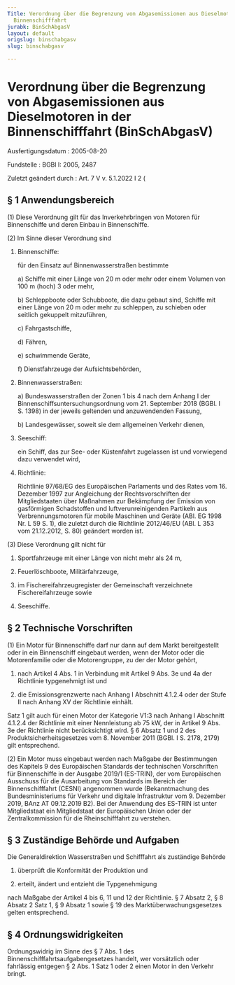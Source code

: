 ```yaml
---
Title: Verordnung über die Begrenzung von Abgasemissionen aus Dieselmotoren in der
  Binnenschifffahrt
jurabk: BinSchAbgasV
layout: default
origslug: binschabgasv
slug: binschabgasv

---
```


# Verordnung über die Begrenzung von Abgasemissionen aus Dieselmotoren in der Binnenschifffahrt (BinSchAbgasV)

Ausfertigungsdatum
:   2005-08-20

Fundstelle
:   BGBl I: 2005, 2487

Zuletzt geändert durch
:   Art. 7 V v. 5.1.2022 I 2 (



## § 1 Anwendungsbereich

(1) Diese Verordnung gilt für das Inverkehrbringen von Motoren für Binnenschiffe und deren Einbau in Binnenschiffe.

(2) Im Sinne dieser Verordnung sind

1.  Binnenschiffe:

    für den Einsatz auf Binnenwasserstraßen bestimmte

    a)  Schiffe mit einer Länge von 20 m oder mehr oder einem Volumen von 100
        m (hoch) 3 oder mehr,


    b)  Schleppboote oder Schubboote, die dazu gebaut sind, Schiffe mit einer Länge von 20 m oder mehr zu schleppen, zu schieben oder seitlich gekuppelt mitzuführen,


    c)  Fahrgastschiffe,


    d)  Fähren,


    e)  schwimmende Geräte,


    f)  Dienstfahrzeuge der Aufsichtsbehörden,





2.  Binnenwasserstraßen:

    a)  Bundeswasserstraßen der Zonen 1 bis 4 nach dem Anhang I der Binnenschiffsuntersuchungsordnung vom 21. September 2018 (BGBl. I S. 1398) in der jeweils geltenden und anzuwendenden Fassung,


    b)  Landesgewässer, soweit sie dem allgemeinen Verkehr dienen,





3.  Seeschiff:

    ein Schiff, das zur See- oder Küstenfahrt zugelassen ist und vorwiegend dazu verwendet wird,


4.  Richtlinie:

    Richtlinie 97/68/EG des Europäischen Parlaments und des Rates vom 16. Dezember 1997 zur Angleichung der Rechtsvorschriften der Mitgliedstaaten über Maßnahmen zur Bekämpfung der Emission von gasförmigen Schadstoffen und luftverunreinigenden Partikeln aus Verbrennungsmotoren für mobile Maschinen und Geräte (ABl. EG 1998 Nr. L 59 S. 1), die zuletzt durch die Richtlinie 2012/46/EU (ABl. L 353 vom 21.12.2012, S. 80) geändert worden ist.




(3) Diese Verordnung gilt nicht für

1.  Sportfahrzeuge mit einer Länge von nicht mehr als 24 m,


2.  Feuerlöschboote, Militärfahrzeuge,


3.  im Fischereifahrzeugregister der Gemeinschaft verzeichnete Fischereifahrzeuge sowie


4.  Seeschiffe.





## § 2 Technische Vorschriften

(1) Ein Motor für Binnenschiffe darf nur dann auf dem Markt bereitgestellt oder in ein Binnenschiff eingebaut werden, wenn der Motor oder die Motorenfamilie oder die Motorengruppe, zu der der Motor gehört,

1.  nach Artikel 4 Abs. 1 in Verbindung mit Artikel 9 Abs. 3e und 4a der Richtlinie typgenehmigt ist und


2.  die Emissionsgrenzwerte nach Anhang I Abschnitt 4.1.2.4 oder der Stufe II nach Anhang XV der Richtlinie einhält.



Satz 1 gilt auch für einen Motor der Kategorie V1:3 nach Anhang I Abschnitt 4.1.2.4 der Richtlinie mit einer Nennleistung ab 75 kW, der in Artikel 9 Abs. 3e der Richtlinie nicht berücksichtigt wird. § 6 Absatz 1 und 2 des Produktsicherheitsgesetzes vom 8. November 2011 (BGBl. I S. 2178, 2179) gilt entsprechend.

(2) Ein Motor muss eingebaut werden nach Maßgabe der Bestimmungen des Kapitels 9 des Europäischen Standards der technischen Vorschriften für Binnenschiffe in der Ausgabe 2019/1 (ES-TRIN), der vom Europäischen Ausschuss für die Ausarbeitung von Standards im Bereich der Binnenschifffahrt (CESNI) angenommen wurde (Bekanntmachung des Bundesministeriums für Verkehr und digitale Infrastruktur vom 9. Dezember 2019, BAnz AT 09.12.2019 B2). Bei der Anwendung des ES-TRIN ist unter Mitgliedstaat ein Mitgliedstaat der Europäischen Union oder der Zentralkommission für die Rheinschifffahrt zu verstehen.


## § 3 Zuständige Behörde und Aufgaben

Die Generaldirektion Wasserstraßen und Schifffahrt als zuständige Behörde

1.  überprüft die Konformität der Produktion und


2.  erteilt, ändert und entzieht die Typgenehmigung



nach Maßgabe der Artikel 4 bis 6, 11 und 12 der Richtlinie. § 7 Absatz 2, § 8 Absatz 2 Satz 1, § 9 Absatz 1 sowie § 19 des Marktüberwachungsgesetzes gelten entsprechend.


## § 4 Ordnungswidrigkeiten

Ordnungswidrig im Sinne des § 7 Abs. 1 des Binnenschifffahrtsaufgabengesetzes handelt, wer vorsätzlich oder fahrlässig entgegen § 2 Abs. 1 Satz 1 oder 2 einen Motor in den Verkehr bringt.


